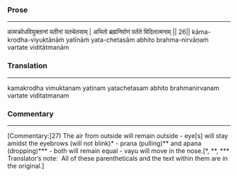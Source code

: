 ### Prose 
 --- 
कामक्रोधवियुक्तानां यतीनां यतचेतसाम् |
अभितो ब्रह्मनिर्वाणं वर्तते विदितात्मनाम् || 26||
kāma-krodha-viyuktānāṁ yatīnāṁ yata-chetasām
abhito brahma-nirvāṇaṁ vartate viditātmanām

### Translation 
 --- 
kamakrodha vimuktanam yatinam yatachetasam abhito brahmanirvanam vartate viditatmanam

### Commentary 
 --- 
[Commentary:]27) The air from outside will remain outside - eye[s] will stay amidst the eyebrows (will not blink)* - prana (pulling)** and apana (dropping)*** - both will remain equal - vayu will move in the nose.[*, **, *** Translator’s note:  All of these parentheticals and the text within them are in the original.]